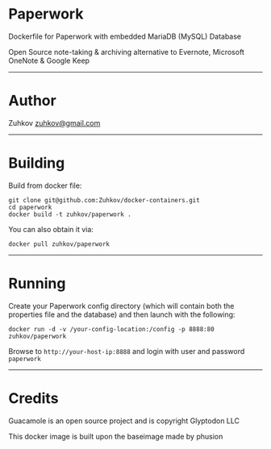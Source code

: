 Paperwork
====

Dockerfile for Paperwork with embedded MariaDB (MySQL) Database

Open Source note-taking & archiving alternative to Evernote, Microsoft OneNote & Google Keep

---
Author
===

Zuhkov <zuhkov@gmail.com>

---
Building
===

Build from docker file:

```
git clone git@github.com:Zuhkov/docker-containers.git
cd paperwork
docker build -t zuhkov/paperwork .
```

You can also obtain it via:  

```
docker pull zuhkov/paperwork
```

---
Running
===

Create your Paperwork config directory (which will contain both the properties file and the database) and then launch with the following:

```
docker run -d -v /your-config-location:/config -p 8888:80 zuhkov/paperwork
```

Browse to ```http://your-host-ip:8888``` and login with user and password `paperwork`

---
Credits
===

Guacamole is an open source project and is copyright Glyptodon LLC

This docker image is built upon the baseimage made by phusion
